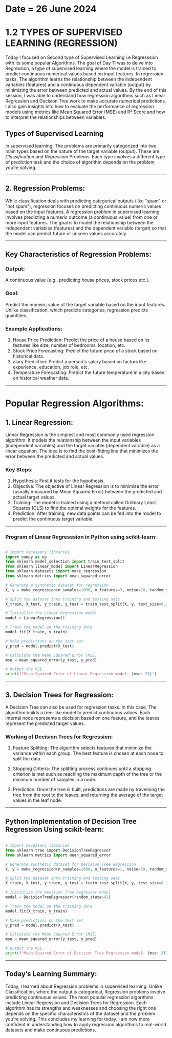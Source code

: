 # Date = 26 June 2024
# 1.2 TYPES OF SUPERVISED LEARNING (REGRESSION)
Today I focused on Second type of Supervised Learning i.e Regresssion with its some popular Algorithms.
The goal of Day 11 was to delve into Regression, a type of supervised learning where the model is trained to predict continuous numerical values based on input features. In regression tasks, The algorithm learns the relationship between the independent variables (features) and a continuous dependent variable (output) by minimizing the error between predicted and actual values. By the end of this session, I was able to understand how regression algorithms such as Linear Regression and Decision Tree work to make accurate numerical predictions. I also gain insights into how to evaluate the performance of regression models using metrics like Mean Squared Error (MSE) and R² Score and how to interpret the relationships between variables.



## Types of Supervised Learning

In supervised learning, The problems are primarily categorized into two main types based on the nature of the target variable (output). 
These are *Classification* and *Regression* Problems. Each type involves a different type of prediction task and the choice of algorithm depends on the problem you're solving.

---


## 2. Regression Problems:
While classification deals with predicting categorical outputs (like "spam" or "not spam"), regression focuses on predicting continuous numeric values based on the input features.
A regression problem in supervised learning involves predicting a numeric outcome (a continuous value) from one or more input features. The goal is to model the relationship between the independent variables (features) and the dependent variable (target) so that the model can predict future or unseen values accurately.

---

## Key Characteristics of Regression Problems:

### Output: 
A continuous value (e.g., predicting house prices, stock prices etc.).

### Goal:
Predict the numeric value of the target variable based on the input features. Unlike classification, which predicts categories, regression predicts quantities.


### Example Applications:

1. House Price Prediction: Predict the price of a house based on its features like size, number of bedrooms, location, etc.
2. Stock Price Forecasting: Predict the future price of a stock based on historical data.
3. alary Prediction: Predict a person's salary based on factors like experience, education, job role, etc.
4. Temperature Forecasting: Predict the future temperature in a city based on historical weather data.

---

# Popular Regression Algorithms:

## 1. Linear Regression:
Linear Regression is the simplest and most commonly used regression algorithm. It models the relationship between the input variables (independent variables) and the target variable (dependent variable) as a linear equation. The idea is to find the best-fitting line that minimizes the error between the predicted and actual values.

### Key Steps:

1. Hypothesis: First it tests for the hypothesis. 
2. Objective: The objective of Linear Regression is to minimize the error (usually measured by Mean Squared Error) between the predicted and actual target values.
3. Training: The model is trained using a method called Ordinary Least Squares (OLS) to find the optimal weights for the features.
4. Prediction: After training, new data points can be fed into the model to predict the continuous target variable.

---

### Program of Linear Regresssion in Python using scikit-learn:

```python

# Import necessary libraries
import numpy as np
from sklearn.model_selection import train_test_split
from sklearn.linear_model import LinearRegression
from sklearn.datasets import make_regression
from sklearn.metrics import mean_squared_error

# Generate a synthetic dataset for regression
X, y = make_regression(n_samples=1000, n_features=3, noise=10, random_state=42)

# Split the dataset into training and testing sets
X_train, X_test, y_train, y_test = train_test_split(X, y, test_size=0.2, random_state=42)

# Initialize the Linear Regression model
model = LinearRegression()

# Train the model on the training data
model.fit(X_train, y_train)

# Make predictions on the test set
y_pred = model.predict(X_test)

# Calculate the Mean Squared Error (MSE)
mse = mean_squared_error(y_test, y_pred)

# Output the MSE
print(f"Mean Squared Error of Linear Regression model: {mse:.2f}")


```

---

## 3. Decision Trees for Regression:
A Decision Tree can also be used for regression tasks. In this case, The algorithm builds a tree-like model to predict continuous values. Each internal node represents a decision based on one feature, and the leaves represent the predicted target values.

### Working of Decision Trees for Regression:
1. Feature Splitting: The algorithm selects features that minimize the variance within each group. The best feature is chosen at each node to split the data.

2. Stopping Criteria: The splitting process continues until a stopping criterion is met such as reaching the maximum depth of the tree or the minimum number of samples in a node.

3. Prediction: Once the tree is built, predictions are made by traversing the tree from the root to the leaves, and returning the average of the target values in the leaf node.

---

## Python Implementation of Decision Tree Regression Using scikit-learn:

```python

# Import necessary libraries
from sklearn.tree import DecisionTreeRegressor
from sklearn.metrics import mean_squared_error

# Generate synthetic dataset for Decision Tree Regression
X, y = make_regression(n_samples=1000, n_features=1, noise=10, random_state=42)

# Split the dataset into training and testing sets
X_train, X_test, y_train, y_test = train_test_split(X, y, test_size=0.2, random_state=42)

# Initialize the Decision Tree Regressor model
model = DecisionTreeRegressor(random_state=42)

# Train the model on the training data
model.fit(X_train, y_train)

# Make predictions on the test set
y_pred = model.predict(X_test)

# Calculate the Mean Squared Error (MSE)
mse = mean_squared_error(y_test, y_pred)

# Output the MSE
print(f"Mean Squared Error of Decision Tree Regression model: {mse:.2f}")


```

---

## Today’s Learning Summary:
Today, I learned about Regression problems in supervised learning. Unlike Classification, where the output is categorical, Regression problems involve predicting continuous values. The most popular regression algorithms include Linear Regression and Decision Trees for Regression. Each algorithm has its strengths and weaknesses and choosing the right one depends on the specific characteristics of the dataset and the problem you're solving.
This concludes my learning for today. I am now more confident in understanding how to apply regression algorithms to real-world datasets and make continuous predictions.



